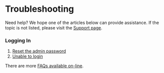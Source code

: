 <!--toc=getting_started-->
# Troubleshooting
Need help? We hope one of the articles below can provide assistance. If the topic is not listed, please visit the [Support page]([[PRODUCTSUPPORTURL]]).

### Logging In
1. [Reset the admin password](faq_reset_admin_password.html)
2. [Unable to login](faq_enable_cookies.html)

There are more [FAQs available on-line]([[PRODUCTFAQURL]]).
